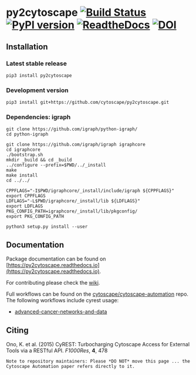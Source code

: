 # py2cytoscape [![Build Status](https://travis-ci.org/cytoscape/py2cytoscape.svg?branch=master)](https://travis-ci.org/cytoscape/py2cytoscape) [![PyPI version](https://badge.fury.io/py/py2cytoscape.svg)](https://badge.fury.io/py/py2cytoscape) [![ReadtheDocs](https://readthedocs.org/projects/py2cytoscape/badge/?version=latest)](https://py2cytoscape.readthedocs.io) [![DOI](https://zenodo.org/badge/24250285.svg)](https://zenodo.org/badge/latestdoi/24250285)

## Installation

### Latest stable release

```shell
pip3 install py2cytoscape
```

### Development version

```shell
pip3 install git+https://github.com/cytoscape/py2cytoscape.git
```

### Dependencies: igraph

```
git clone https://github.com/igraph/python-igraph/
cd python-igraph

git clone https://github.com/igraph/igraph igraphcore
cd igraphcore
./bootstrap.sh
mkdir _build && cd _build
../configure --prefix=$PWD/../_install
make
make install
cd ../../

CPPFLAGS="-I$PWD/igraphcore/_install/include/igraph ${CPPFLAGS}"
export CPPFLAGS
LDFLAGS="-L$PWD/igraphcore/_install/lib ${LDFLAGS}"
export LDFLAGS
PKG_CONFIG_PATH=igraphcore/_install/lib/pkgconfig/
export PKG_CONFIG_PATH

python3 setup.py install --user
```

## Documentation

Package documentation can be found on [https://py2cytoscape.readthedocs.io](https://py2cytoscape.readthedocs.io).

For contributing please check the [wiki](https://github.com/cytoscape/py2cytoscape/wiki).

Full workflows can be found on the [cytoscape/cytoscape-automation](https://github.com/cytoscape/cytoscape-automation) repo. The following workflows include cyrest usage:

* [advanced-cancer-networks-and-data](https://github.com/cytoscape/cytoscape-automation/blob/master/for-scripters/Python/advanced-cancer-networks-and-data.ipynb)

## Citing

Ono, K. et al. (2015) CyREST: Turbocharging Cytoscape Access for External Tools via a RESTful API. *F1000Res*, **4**, 478

```Note to repository maintainers: Please *DO NOT* move this page ... the Cytoscape Automation paper refers directly to it.```

